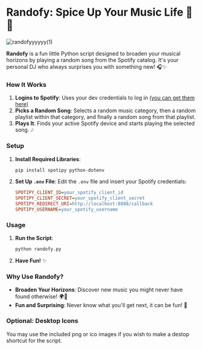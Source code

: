 #  Randofy: Spice Up Your Music Life 🎲 🎵

![randofyyyyyy(1)](https://github.com/mediastacks/Randofy/assets/69261677/c34980e3-39ec-4b68-b580-4e2b9a488ac0)




**Randofy** is a fun little Python script designed to broaden your musical horizons by playing a random song from the Spotify catalog. It's your personal DJ who always surprises you with something new! 🎧✨

### How It Works

1. **Logins to Spotify**: Uses your dev credentials to log in [(you can get them here)](https://developer.spotify.com/)
2. **Picks a Random Song**: Selects a random music category, then a random playlist within that category, and finally a random song from that playlist.
3. **Plays It**: Finds your active Spotify device and starts playing the selected song. 🎶

### Setup

1. **Install Required Libraries**:
    ```bash
    pip install spotipy python-dotenv
    ```

2. **Set Up `.env` File**: Edit the `.env` file and insert your Spotify credentials:
    ```ini
    SPOTIPY_CLIENT_ID=your_spotify_client_id
    SPOTIPY_CLIENT_SECRET=your_spotify_client_secret
    SPOTIPY_REDIRECT_URI=http://localhost:8888/callback
    SPOTIPY_USERNAME=your_spotify_username
    ```
### Usage

1. **Run the Script**:
    ```bash
    python randofy.py
    ```
2. **Have Fun!** ✨

### Why Use Randofy?

- **Broaden Your Horizons**: Discover new music you might never have found otherwise! 🌍🎵
- **Fun and Surprising**: Never know what you'll get next, it can be fun! 🎉

### Optional: Desktop Icons

You may use the included png or ico images if you wish to make a destop shortcut for the script.
